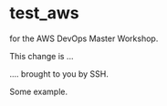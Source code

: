 # test_aws
for the AWS DevOps Master Workshop. 


This change is ...

.... brought to you by SSH. 

Some example.
